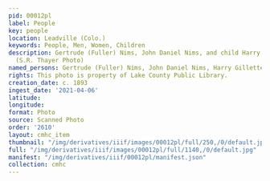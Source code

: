 ```yaml
---
pid: 00012pl
label: People
key: people
location: Leadville (Colo.)
keywords: People, Men, Women, Children
description: Gertrude (Fuller) Nims, John Daniel Nims, and child Harry Gillette Nims
  (S.R. Thayer Photo)
named_persons: Gertrude (Fuller) Nims, John Daniel Nims, Harry Gillette Nims
rights: This photo is property of Lake County Public Library.
creation_date: c. 1893
ingest_date: '2021-04-06'
latitude: 
longitude: 
format: Photo
source: Scanned Photo
order: '2610'
layout: cmhc_item
thumbnail: "/img/derivatives/iiif/images/00012pl/full/250,/0/default.jpg"
full: "/img/derivatives/iiif/images/00012pl/full/1140,/0/default.jpg"
manifest: "/img/derivatives/iiif/00012pl/manifest.json"
collection: cmhc
---
```

